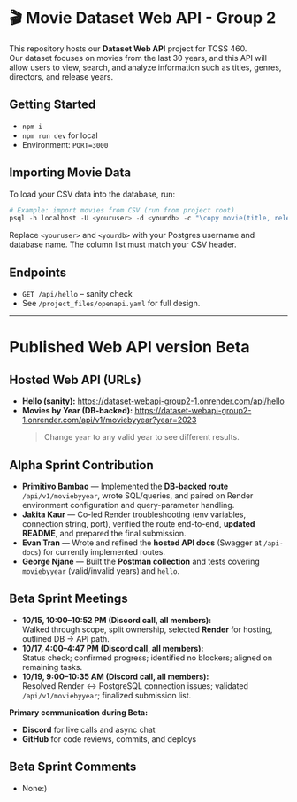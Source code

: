 # 🎬 Movie Dataset Web API - Group 2

This repository hosts our **Dataset Web API** project for TCSS 460.  
Our dataset focuses on movies from the last 30 years, and this API will allow users to view, search, and analyze information such as titles, genres, directors, and release years.

## Getting Started
- `npm i`
- `npm run dev` for local
- Environment: `PORT=3000`

## Importing Movie Data
To load your CSV data into the database, run:

```powershell
# Example: import movies from CSV (run from project root)
psql -h localhost -U <youruser> -d <yourdb> -c "\copy movie(title, release_year, runtime_minutes, rating, box_office, director_id, country_id) FROM './data/movies_last30years.csv' CSV HEADER;"
```
Replace `<youruser>` and `<yourdb>` with your Postgres username and database name. The column list must match your CSV header.

## Endpoints
- `GET /api/hello` – sanity check
- See `/project_files/openapi.yaml` for full design.

---
# Published Web API version Beta

## Hosted Web API (URLs)
- **Hello (sanity):** https://dataset-webapi-group2-1.onrender.com/api/hello  
- **Movies by Year (DB-backed):** https://dataset-webapi-group2-1.onrender.com/api/v1/moviebyyear?year=2023  
  > Change `year` to any valid year to see different results.

## Alpha Sprint Contribution
- **Primitivo Bambao** — Implemented the **DB-backed route** `/api/v1/moviebyyear`, wrote SQL/queries, and paired on Render environment configuration and query-parameter handling.
- **Jakita Kaur** — Co-led Render troubleshooting (env variables, connection string, port), verified the route end-to-end, **updated README**, and prepared the final submission.  
- **Evan Tran** — Wrote and refined the **hosted API docs** (Swagger at `/api-docs`) for currently implemented routes.
- **George Njane** — Built the **Postman collection** and tests covering `moviebyyear` (valid/invalid years) and `hello`.  
  
## Beta Sprint Meetings
- **10/15, 10:00–10:52 PM (Discord call, all members):**  
  Walked through scope, split ownership, selected **Render** for hosting, outlined DB → API path.
- **10/17, 4:00–4:47 PM (Discord call, all members):**  
  Status check; confirmed progress; identified no blockers; aligned on remaining tasks.
- **10/19, 9:00–10:35 AM (Discord call, all members):**  
  Resolved Render ↔ PostgreSQL connection issues; validated `/api/v1/moviebyyear`; finalized submission list.

**Primary communication during Beta:**  
- **Discord** for live calls and async chat  
- **GitHub** for code reviews, commits, and deploys

## Beta Sprint Comments
- None:)


